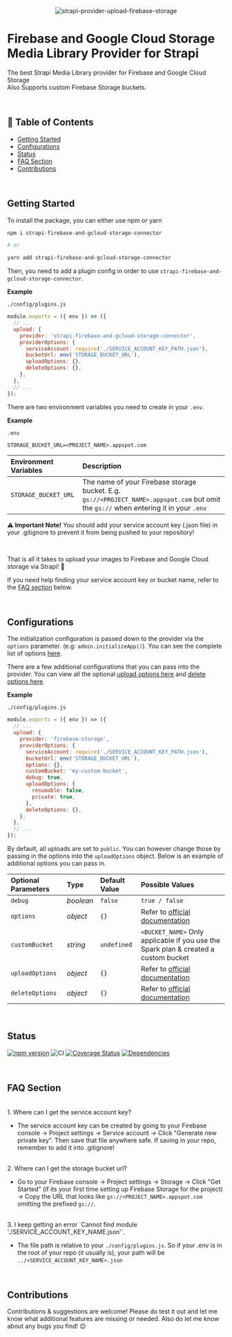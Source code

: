 <div style="display: flex; align-items:center; justify-content: center; width: 100%">
  <img src="https://i.ibb.co/Nm9r7ss/bg.png" alt="strapi-provider-upload-firebase-storage">
</div>

# Firebase and Google Cloud Storage Media Library Provider for Strapi

The best Strapi Media Library provider for Firebase and Google Cloud Storage
<br>
Also Supports custom Firebase Storage buckets.

<br>

## 📝 Table of Contents

- [Getting Started](#getting-started)
- [Configurations](#configurations)
- [Status](#status)
- [FAQ Section](#faq-section)
- [Contributions](#contributions)

<br>

## Getting Started

To install the package, you can either use npm or yarn

```bash
npm i strapi-firebase-and-gcloud-storage-connector

# or

yarn add strapi-firebase-and-gcloud-storage-connector
```

Then, you need to add a plugin config in order to use `strapi-firebase-and-gcloud-storage-connector`.

**Example**

`./config/plugins.js`

```js
module.exports = ({ env }) => ({
  // ...
  upload: {
    provider: 'strapi-firebase-and-gcloud-storage-connector',
    providerOptions: {
      serviceAccount: require('./SERVICE_ACCOUNT_KEY_PATH.json'),
      bucketUrl: env('STORAGE_BUCKET_URL'),
      uploadOptions: {},
      deleteOptions: {},
    },
  },
  // ...
});
```

There are two environment variables you need to create in your `.env`.

**Example**

`.env`

```env
STORAGE_BUCKET_URL=<PROJECT_NAME>.appspot.com
```

| Environment Variables | Description                                                                                                                           |
| :-------------------- | :------------------------------------------------------------------------------------------------------------------------------------ |
| `STORAGE_BUCKET_URL`  | The name of your Firebase storage bucket. E.g. `gs://<PROJECT_NAME>.appspot.com` but omit the `gs://` when entering it in your `.env` |

**⚠ Important Note!**
You should add your service account key (.json file) in your .gitignore to prevent it from being pushed to your repository!

<br>

That is all it takes to upload your images to Firebase and Google Cloud storage via Strapi! 🎊

If you need help finding your service account key or bucket name, refer to the [FAQ section](#faq-section) below.

<br>

## Configurations

The initialization configuration is passed down to the provider via the `options` parameter. (e.g: `admin.initializeApp()`). You can see the complete list of options [here](https://firebase.google.com/docs/database/admin/start).

There are a few additional configurations that you can pass into the provider. You can view all the optional [upload options here](https://googleapis.dev/nodejs/storage/latest/global.html#CreateWriteStreamOptions) and [delete options here](https://googleapis.dev/nodejs/storage/latest/File.html#delete).

**Example**

`./config/plugins.js`

```js
module.exports = ({ env }) => ({
  // ...
  upload: {
    provider: 'firebase-storage',
    providerOptions: {
      serviceAccount: require('./SERVICE_ACCOUNT_KEY_PATH.json'),
      bucketUrl: env('STORAGE_BUCKET_URL'),
      options: {},
      customBucket: 'my-custom-bucket',
      debug: true,
      uploadOptions: {
        resumable: false,
        private: true,
      },
      deleteOptions: {},
    },
  },
  // ...
});
```

By default, all uploads are set to `public`. You can however change those by passing in the options into the `uploadOptions` object. Below is an example of additional options you can pass in.

| Optional Parameters | Type      | Default Value | Possible Values                                                                                                      |
| :------------------ | :-------- | :------------ | :------------------------------------------------------------------------------------------------------------------- |
| `debug`             | _boolean_ | `false`       | `true / false`                                                                                                       |
| `options`           | _object_  | `{}`          | Refer to [official documentation](https://firebase.google.com/docs/admin/setup)                                      |
| `customBucket`      | _string_  | `undefined`   | `<BUCKET_NAME>` Only applicable if you use the Spark plan & created a custom bucket                                  |
| `uploadOptions`     | _object_  | `{}`          | Refer to [official documentation](https://googleapis.dev/nodejs/storage/latest/global.html#CreateWriteStreamOptions) |
| `deleteOptions`     | _object_  | `{}`          | Refer to [official documentation](https://googleapis.dev/nodejs/storage/latest/File.html#delete)                     |

<br>

## Status

[![npm version](https://badge.fury.io/js/strapi-provider-upload-firebase-storage.svg)](https://badge.fury.io/js/strapi-provider-upload-firebase-storage)
![CI](https://github.com/easonchai/strapi-provider-upload-firebase/actions/workflows/ci.yml/badge.svg)
[![Coverage Status](https://coveralls.io/repos/github/easonchai/strapi-provider-upload-firebase-storage/badge.svg?branch=main)](https://coveralls.io/github/easonchai/strapi-provider-upload-firebase-storage?branch=main)
[![Dependencies](https://status.david-dm.org/gh/easonchai/strapi-provider-upload-firebase-storage.svg)](https://status.david-dm.org/gh/easonchai/strapi-provider-upload-firebase-storage.svg)

<br>

## FAQ Section

<br>
1. Where can I get the service account key?

- The service account key can be created by going to your Firebase console → Project settings → Service account → Click "Generate new private key". Then save that file anywhere safe. If saving in your repo, remember to add it into .gitignore!

<br>
2. Where can I get the storage bucket url?

- Go to your Firebase console → Project settings → Storage → Click "Get Started" (if its your first time setting up Firebase Storage for the project) → Copy the URL that looks like `gs://<PROJECT_NAME>.appspot.com` omitting the prefixed `gs://`.

<br>
3. I keep getting an error `Cannot find module './SERVICE_ACCOUNT_KEY_NAME.json'`.

- The file path is relative to your `./config/plugins.js`. So if your .env is in the root of your repo (it usually is), your path will be `../<SERVICE_ACCOUNT_KEY_NAME>.json`

<br>

## Contributions

Contributions & suggestions are welcome! Please do test it out and let me know what additional features are missing or needed. Also do let me know about any bugs you find! 😉

